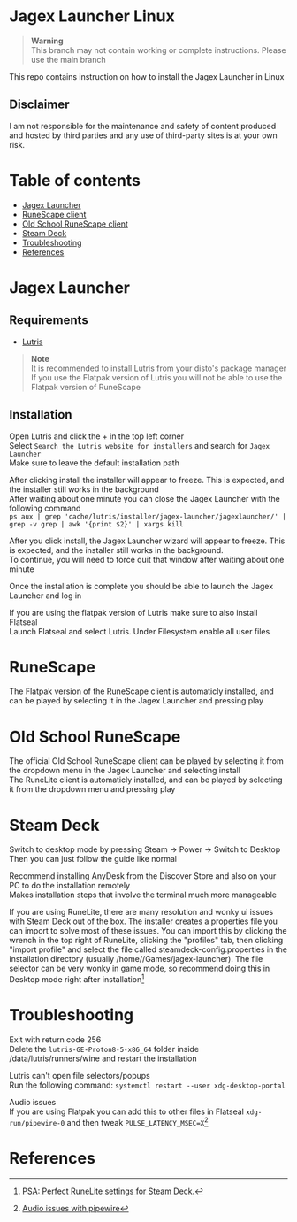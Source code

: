 # Jagex Launcher Linux

> **Warning**<br>
> This branch may not contain working or complete instructions. Please use the main branch

This repo contains instruction on how to install the Jagex Launcher in Linux<br>

## Disclaimer

I am not responsible for the maintenance and safety of content produced and hosted by third parties and any use of third-party sites is at your own risk.

# Table of contents

- [Jagex Launcher](#jagex-launcher)
- [RuneScape client](#runescape)
- [Old School RuneScape client](#old-school-runescape)
- [Steam Deck](#steam-deck)
- [Troubleshooting](#troubleshooting)
- [References](#references)

# Jagex Launcher

## Requirements

- [Lutris](https://lutris.net/downloads)

> **Note**<br>
> It is recommended to install Lutris from your disto's package manager<br>
> If you use the Flatpak version of Lutris you will not be able to use the Flatpak version of RuneScape


## Installation
Open Lutris and click the + in the top left corner<br>
Select `Search the Lutris website for installers` and search for `Jagex Launcher`<br>
Make sure to leave the default installation path

After clicking install the installer will appear to freeze. This is expected, and the installer still works in the background<br>
After waiting about one minute you can close the Jagex Launcher with the following command<br>
```ps aux | grep 'cache/lutris/installer/jagex-launcher/jagexlauncher/' | grep -v grep | awk '{print $2}' | xargs kill```

After you click install, the Jagex Launcher wizard will appear to freeze. This is expected, and the installer still works in the background.<br>
To continue, you will need to force quit that window after waiting about one minute<br>

Once the installation is complete you should be able to launch the Jagex Launcher and log in

If you are using the flatpak version of Lutris make sure to also install Flatseal<br>
Launch Flatseal and select Lutris. Under Filesystem enable all user files

# RuneScape

The Flatpak version of the RuneScape client is automaticly installed, and can be played by selecting it in the Jagex Launcher and pressing play<br>

# Old School RuneScape

The official Old School RuneScape client can be played by selecting it from the dropdown menu in the Jagex Launcher and selecting install<br>
The RuneLite client is automaticly installed, and can be played by selecting it from the dropdown menu and pressing play

# Steam Deck
Switch to desktop mode by pressing Steam -> Power -> Switch to Desktop  
Then you can just follow the guide like normal

Recommend installing AnyDesk from the Discover Store and also on your PC to do the installation remotely  
Makes installation steps that involve the terminal much more manageable   

If you are using RuneLite, there are many resolution and wonky ui issues with Steam Deck out of the box. The installer creates a properties file you can import to solve most of these issues. You can import this by clicking the wrench in the top right of RuneLite, clicking the "profiles" tab, then clicking "import profile" and select the file called steamdeck-config.properties in the installation directory (usually /home/<user>/Games/jagex-launcher). The file selector can be very wonky in game mode, so recommend doing this in Desktop mode right after installation[^1]

# Troubleshooting
  
Exit with return code 256<br>
Delete the ```lutris-GE-Proton8-5-x86_64``` folder inside /data/lutris/runners/wine and restart the installation
  
Lutris can't open file selectors/popups<br>
Run the following command: `systemctl restart --user xdg-desktop-portal`

Audio issues<br>
If you are using Flatpak you can add this to other files in Flatseal ```xdg-run/pipewire-0``` and then tweak ```PULSE_LATENCY_MSEC=X```[^2]<br>

# References
[^1]: [PSA: Perfect RuneLite settings for Steam Deck.](https://www.reddit.com/r/2007scape/comments/yzbuwc/psa_perfect_runelite_settings_for_steam_deck/)
[^2]: [Audio issues with pipewire](https://twitter.com/fe_calmata/status/1650831866046316549)

